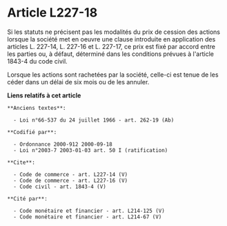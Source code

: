 # Article L227-18

Si les statuts ne précisent pas les modalités du prix de cession des actions lorsque la société met en oeuvre une clause
introduite en application des articles L. 227-14, L. 227-16 et L. 227-17, ce prix est fixé par accord entre les parties ou, à
défaut, déterminé dans les conditions prévues à l'article 1843-4 du code civil. 

Lorsque les actions sont rachetées par la société, celle-ci est tenue de les céder dans un délai de six mois ou de les
annuler.

**Liens relatifs à cet article**

	**Anciens textes**:

	  - Loi n°66-537 du 24 juillet 1966 - art. 262-19 (Ab)

	**Codifié par**:

	  - Ordonnance 2000-912 2000-09-18
	  - Loi n°2003-7 2003-01-03 art. 50 I (ratification)

	**Cite**:

	  - Code de commerce - art. L227-14 (V)
	  - Code de commerce - art. L227-16 (V)
	  - Code civil - art. 1843-4 (V)

	**Cité par**:

	  - Code monétaire et financier - art. L214-125 (V)
	  - Code monétaire et financier - art. L214-67 (V)
